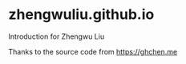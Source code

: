 # zhengwuliu.github.io

Introduction for Zhengwu Liu

Thanks to the source code from https://ghchen.me